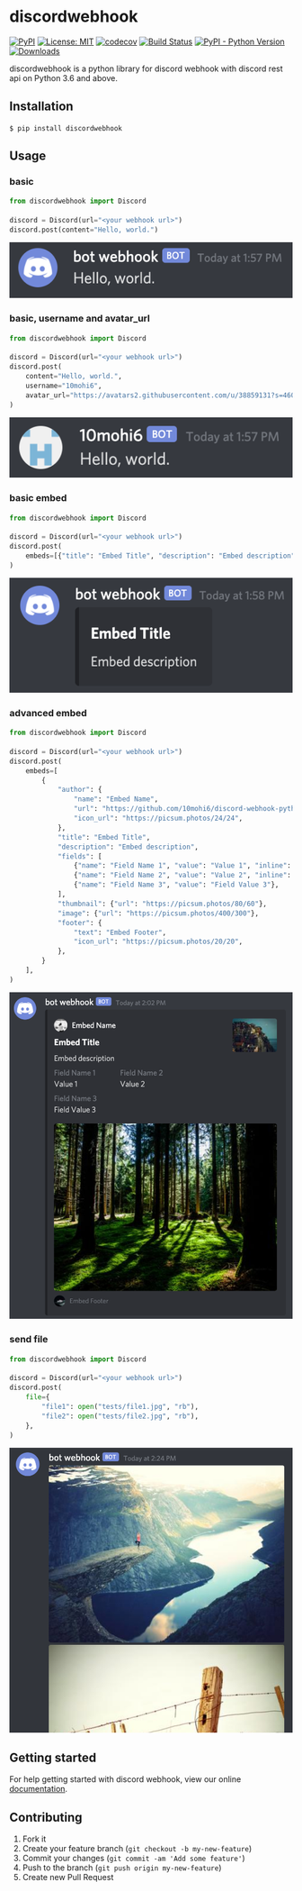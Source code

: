 # discordwebhook

[![PyPI](https://img.shields.io/pypi/v/discordwebhook)](https://pypi.org/project/discordwebhook/)
[![License: MIT](https://img.shields.io/badge/License-MIT-yellow.svg)](https://opensource.org/licenses/MIT)
[![codecov](https://codecov.io/gh/10mohi6/discord-webhook-python/branch/master/graph/badge.svg)](https://codecov.io/gh/10mohi6/discord-webhook-python)
[![Build Status](https://travis-ci.com/10mohi6/discord-webhook-python.svg?branch=master)](https://travis-ci.com/10mohi6/discord-webhook-python)
[![PyPI - Python Version](https://img.shields.io/pypi/pyversions/discordwebhook)](https://pypi.org/project/discordwebhook/)
[![Downloads](https://pepy.tech/badge/discordwebhook)](https://pepy.tech/project/discordwebhook)

discordwebhook is a python library for discord webhook with discord rest api on Python 3.6 and above.


## Installation

    $ pip install discordwebhook

## Usage

### basic
```python
from discordwebhook import Discord

discord = Discord(url="<your webhook url>")
discord.post(content="Hello, world.")
```
![basic.png](https://raw.githubusercontent.com/10mohi6/discord-webhook-python/master/tests/basic.png)

### basic, username and avatar_url
```python
from discordwebhook import Discord

discord = Discord(url="<your webhook url>")
discord.post(
    content="Hello, world.",
    username="10mohi6",
    avatar_url="https://avatars2.githubusercontent.com/u/38859131?s=460&amp;v=4"
)
```
![basic-username.png](https://raw.githubusercontent.com/10mohi6/discord-webhook-python/master/tests/basic-username.png)

### basic embed
```python
from discordwebhook import Discord

discord = Discord(url="<your webhook url>")
discord.post(
    embeds=[{"title": "Embed Title", "description": "Embed description"}],
)
```
![basic-embed.png](https://raw.githubusercontent.com/10mohi6/discord-webhook-python/master/tests/basic-embed.png)

### advanced embed
```python
from discordwebhook import Discord

discord = Discord(url="<your webhook url>")
discord.post(
    embeds=[
        {
            "author": {
                "name": "Embed Name",
                "url": "https://github.com/10mohi6/discord-webhook-python",
                "icon_url": "https://picsum.photos/24/24",
            },
            "title": "Embed Title",
            "description": "Embed description",
            "fields": [
                {"name": "Field Name 1", "value": "Value 1", "inline": True},
                {"name": "Field Name 2", "value": "Value 2", "inline": True},
                {"name": "Field Name 3", "value": "Field Value 3"},
            ],
            "thumbnail": {"url": "https://picsum.photos/80/60"},
            "image": {"url": "https://picsum.photos/400/300"},
            "footer": {
                "text": "Embed Footer",
                "icon_url": "https://picsum.photos/20/20",
            },
        }
    ],
)
```
![advanced-embed.png](https://raw.githubusercontent.com/10mohi6/discord-webhook-python/master/tests/advanced-embed.png)

### send file
```python
from discordwebhook import Discord

discord = Discord(url="<your webhook url>")
discord.post(
    file={
        "file1": open("tests/file1.jpg", "rb"),
        "file2": open("tests/file2.jpg", "rb"),
    },
)
```
![send-file.png](https://raw.githubusercontent.com/10mohi6/discord-webhook-python/master/tests/send-file.png)


## Getting started

For help getting started with discord webhook, view our online [documentation](https://discordapp.com/developers/docs/resources/webhook).


## Contributing

1. Fork it
2. Create your feature branch (`git checkout -b my-new-feature`)
3. Commit your changes (`git commit -am 'Add some feature'`)
4. Push to the branch (`git push origin my-new-feature`)
5. Create new Pull Request